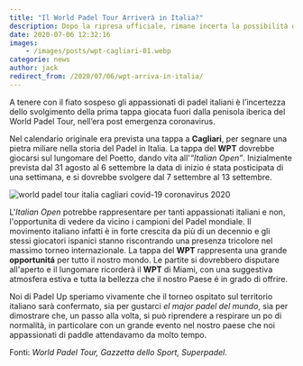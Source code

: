 ```yaml
---
title: "Il World Padel Tour Arriverà in Italia?"
description: Dopo la ripresa ufficiale, rimane incerta la possibilità di ospitare una tappa del torneo di paddle nella nostra nazione.
date: 2020-07-06 12:32:16
images:
    - /images/posts/wpt-cagliari-01.webp
categorie: news
author: jack
redirect_from: /2020/07/06/wpt-arriva-in-italia/
---
```


A tenere con il fiato sospeso gli appassionati di padel italiani è l’incertezza dello svolgimento della prima tappa giocata fuori dalla penisola iberica del World Padel Tour, nell’era post emergenza coronavirus.

Nel calendario originale era prevista una tappa a **Cagliari**, per segnare una pietra miliare nella storia del Padel in Italia. La tappa del **WPT** dovrebbe giocarsi sul lungomare del Poetto, dando vita all'_“Italian Open”_. Inizialmente prevista dal 31 agosto al 6 settembre la data di inizio é stata posticipata di una settimana, e si dovrebbe svolgere dal 7 settembre al 13 settembre.

![world padel tour italia cagliari covid-19 coronavirus 2020](/images/posts/wpt-cagliari-02.webp)

L'*Italian Open* potrebbe rappresentare per tanti appassionati italiani e non, l'opportunita di vedere da vicino i campioni del Padel mondiale. Il movimento italiano infatti è in forte crescita da più di un decennio e gli stessi giocatori ispanici stanno riscontrando una presenza tricolore nel massimo torneo internazionale. La tappa del **WPT** rappresenta una grande **opportunitá** per tutto il nostro mondo. Le partite si dovrebbero disputare all'aperto e il lungomare ricorderà il **WPT** di Miami, con una suggestiva atmosfera estiva e tutta la bellezza che il nostro Paese é in grado di offrire. 

Noi di Padel Up speriamo vivamente che il torneo ospitato sul territorio italiano sarà confermato, sia per gustarci _el major padel del mundo_, sia per dimostrare che, un passo alla volta, si può riprendere a respirare un po di normalità, in particolare con un grande evento nel nostro paese che noi appassionati di paddle attendavamo da molto tempo.

Fonti: *World Padel Tour, Gazzetta dello Sport, Superpadel*.